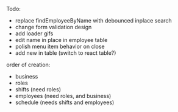 Todo:
- replace findEmployeeByName with debounced inplace search
- change form validation design
- add loader gifs
- edit name in place in employee table
- polish menu item behavior on close
- add new in table (switch to react table?)

order of creation:
- business
- roles
- shifts (need roles)
- employees (need roles, and business)
- schedule (needs shifts and employees)